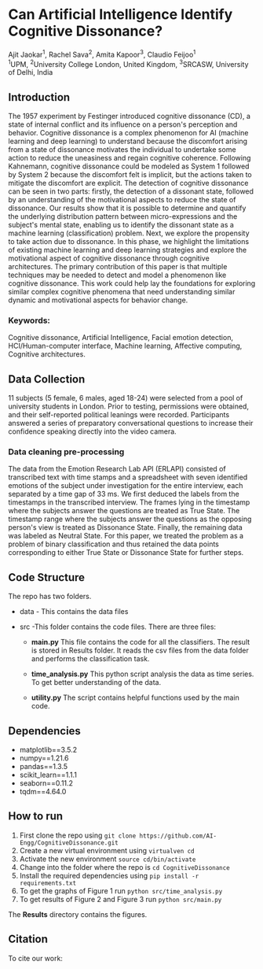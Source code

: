 # Can Artificial Intelligence Identify Cognitive Dissonance?
Ajit Jaokar<sup>1</sup>, Rachel Sava<sup>2</sup>, Amita Kapoor<sup>3</sup>, Claudio Feijoo<sup>1</sup>
<br>
<sup>1</sup>UPM, <sup>2</sup>University College London, United Kingdom, <sup>3</sup>SRCASW, University of Delhi, India



## Introduction
The 1957 experiment by Festinger introduced cognitive dissonance (CD), a state of internal conflict and its influence on a person's perception and behavior. Cognitive dissonance is a complex phenomenon for AI (machine learning and deep learning) to understand because the discomfort arising from a state of dissonance motivates the individual to undertake some action to reduce the uneasiness and regain cognitive coherence. Following Kahnemann, cognitive dissonance could be modeled as System 1 followed by System 2 because the discomfort felt is implicit, but the actions taken to mitigate the discomfort are explicit. The detection of cognitive dissonance can be seen in two parts: firstly, the detection of a dissonant state, followed by an understanding of the motivational aspects to reduce the state of dissonance. Our results show that it is possible to determine and quantify the underlying distribution pattern between micro-expressions and the subject's mental state, enabling us to identify the dissonant state as a machine learning (classification) problem. Next, we explore the propensity to take action due to dissonance. In this phase, we highlight the limitations of existing machine learning and deep learning strategies and explore the motivational aspect of cognitive dissonance through cognitive architectures. The primary contribution of this paper is that multiple techniques may be needed to detect and model a phenomenon like cognitive dissonance. This work could help lay the foundations for exploring similar complex cognitive phenomena that need understanding similar dynamic and motivational aspects for behavior change.

### Keywords: 
Cognitive dissonance, Artificial Intelligence, Facial emotion detection, HCI/Human-computer interface, Machine learning, Affective computing, Cognitive architectures.


## Data Collection

11 subjects (5 female, 6 males, aged 18-24) were selected from a pool of university students in London. Prior to testing, permissions were obtained, and their self-reported political leanings were recorded. Participants answered a series of preparatory conversational questions to increase their confidence speaking directly into the video camera. 

### Data cleaning pre-processing

The data from the Emotion Research Lab API (ERLAPI) consisted of transcribed text with time stamps and a spreadsheet with seven identified emotions of the subject under investigation for the entire interview, each separated by a time gap of 33 ms. We first deduced the labels from the timestamps in the transcribed interview. The frames lying in the timestamp where the subjects answer the questions are treated as True State. The timestamp range where the subjects answer the questions as the opposing person's view is treated as Dissonance State. Finally, the remaining data was labeled as Neutral State. For this paper, we treated the problem as a problem of binary classification and thus retained the data points corresponding to either True State or Dissonance State for further steps.


## Code Structure

The repo has two folders. 
 * data - This contains the data files
 * src -This folder contains the code files. There are three files:

    * **main.py** This file contains the code for all the classifiers. The result is stored in Results folder. It reads the csv files from the data folder and performs the classification task.

    * **time_analysis.py** This python script analysis the data as time series. To get better understanding of the data.

    * **utility.py** The script contains helpful functions used by the main code.


## Dependencies
* matplotlib==3.5.2
* numpy==1.21.6
* pandas==1.3.5
* scikit_learn==1.1.1
* seaborn==0.11.2
* tqdm==4.64.0

## How to run

1. First clone the repo using  `git clone https://github.com/AI-Engg/CognitiveDissonance.git`
2. Create a new virtual environment using `virtualven cd` 
3. Activate the new environment `source cd/bin/activate`
4. Change into the folder where the repo is `cd CognitiveDissonance`
4. Install the required dependencies using `pip install -r requirements.txt`
5. To get the graphs of Figure 1 run `python src/time_analysis.py`
6. To get results of Figure 2 and Figure 3 run `python src/main.py`

The **Results** directory contains the figures.


## Citation

To cite our work:

 



